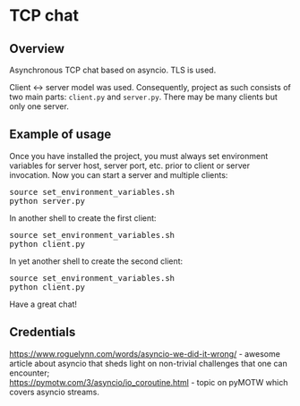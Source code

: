 # TCP chat

## Overview

Asynchronous TCP chat based on asyncio. TLS is used.

Client <-> server model was used. Consequently, project as such consists of two main parts: ```client.py``` and ```server.py```. There may be many clients but only one server.

## Example of usage

Once you have installed the project, you must always set environment variables for server host, server port, etc. prior to client or server invocation.
Now you can start a server and multiple clients:
<pre>
source set_environment_variables.sh
python server.py
</pre>
In another shell to create the first client:
<pre>
source set_environment_variables.sh
python client.py
</pre>
In yet another shell to create the second client:
<pre>
source set_environment_variables.sh
python client.py
</pre>

Have a great chat!

## Credentials

https://www.roguelynn.com/words/asyncio-we-did-it-wrong/ - awesome article about asyncio that sheds light on non-trivial challenges that one can encounter;<br>
https://pymotw.com/3/asyncio/io_coroutine.html - topic on pyMOTW which covers asyncio streams.
